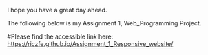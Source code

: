 I hope you have a great day ahead.

The following below is my Assignment 1, Web_Programming Project.

#Please find the accessible link here: https://riczfe.github.io/Assignment_1_Responsive_website/ 
